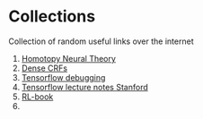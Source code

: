 # Collections
Collection of random useful links over the internet

1. [Homotopy Neural Theory](http://wguss.ml/dev/nht/empirical/)
2. [Dense CRFs](http://graphics.stanford.edu/projects/densecrf/densecrf_nips2011.pdf)
3. [Tensorflow debugging](https://github.com/wookayin/tensorflow-talk-debugging)
4. [Tensorflow lecture notes Stanford](https://web.stanford.edu/class/cs20si/2017/lectures/)
5. [RL-book](https://drive.google.com/file/d/1xeUDVGWGUUv1-ccUMAZHJLej2C7aAFWY/view)
6.
